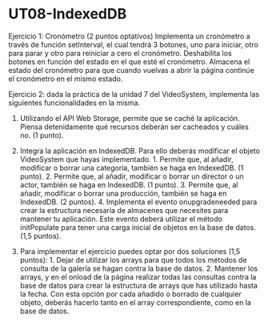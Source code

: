 # UT08-IndexedDB
Ejercicio 1: Cronómetro (2 puntos optativos) 
Implementa un cronómetro a través de función setInterval, el cual tendrá 3 botones, uno para iniciar, otro para parar y otro para reiniciar a cero el cronómetro. Deshabilita los botones en función del estado en el que esté el cronómetro. Almacena el estado del cronómetro para que cuando vuelvas a abrir la página continúe el cronómetro en el mismo estado. 

Ejercicio 2: dada la práctica de la unidad 7 del VideoSystem, implementa las siguientes funcionalidades en la misma. 
  1. Utilizando el API Web Storage, permite que se caché la aplicación. Piensa detenidamente qué recursos deberán ser cacheados y cuáles        no. (1 punto). 
  
  2. Integra la aplicación en IndexedDB. Para ello deberás modificar el objeto VideoSystem que hayas implementado. 
    1. Permite que, al añadir, modificar o borrar una categoría, también se haga en IndexedDB. (1 punto). 
    2. Permite que, al añadir, modificar o borrar un director o un actor, también se haga en IndexedDB. (1 punto). 
    3. Permite que, al añadir, modificar o borrar una producción, también se haga en IndexedDB. (2 puntos). 
    4. Implementa el evento onupgradeneeded para crear la estructura necesaria de almacenes que necesites para mantener tu aplicación.            Este evento deberá utilizar el método initPopulate para tener una carga inicial de objetos en la base de datos. (1,5 puntos). 
    
  3. Para implementar el ejercicio puedes optar por dos soluciones (1,5 puntos): 
    1. Dejar de utilizar los arrays para que todos los métodos de consulta de la galería se hagan contra la base de datos. 
    2. Mantener los arrays, y en el onload de la página realizar todas las consultas contra la base de datos para crear la estructura de          arrays que has utilizado hasta la fecha. Con esta opción por cada añadido o borrado de cualquier objeto, deberás hacerlo tanto en          el array correspondiente, como en la base de datos.
